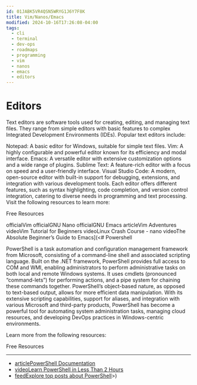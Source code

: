 ```yaml
---
id: 01JABK5VR4QSN5WRYG1J6Y7F8K
title: Vim/Nanos/Emacs
modified: 2024-10-16T17:26:08-04:00
tags:
  - cli
  - terminal
  - dev-ops
  - roadmaps
  - programming
  - vim
  - nanos
  - emacs
  - editors
---
```

# Editors
Text editors are software tools used for creating, editing, and managing text files. They range from simple editors with basic features to complex Integrated Development Environments (IDEs). Popular text editors include:

Notepad: A basic editor for Windows, suitable for simple text files.
Vim: A highly configurable and powerful editor known for its efficiency and modal interface.
Emacs: A versatile editor with extensive customization options and a wide range of plugins.
Sublime Text: A feature-rich editor with a focus on speed and a user-friendly interface.
Visual Studio Code: A modern, open-source editor with built-in support for debugging, extensions, and integration with various development tools.
Each editor offers different features, such as syntax highlighting, code completion, and version control integration, catering to diverse needs in programming and text processing. Visit the following resources to learn more:

Free Resources

officialVim
officialGNU Nano
officialGNU Emacs
articleVim Adventures
videoVim Tutorial for Beginners
videoLinux Crash Course - nano
videoThe Absolute Beginner’s Guide to Emacs](<# Powershell

PowerShell is a task automation and configuration management framework from Microsoft, consisting of a command-line shell and associated scripting language. Built on the .NET framework, PowerShell provides full access to COM and WMI, enabling administrators to perform administrative tasks on both local and remote Windows systems. It uses cmdlets (pronounced “command-lets”) for performing actions, and a pipe system for chaining these commands together. PowerShell’s object-based nature, as opposed to text-based output, allows for more efficient data manipulation. With its extensive scripting capabilities, support for aliases, and integration with various Microsoft and third-party products, PowerShell has become a powerful tool for automating system administration tasks, managing cloud resources, and developing DevOps practices in Windows-centric environments.

Learn more from the following resources:

Free Resources

---

- [articlePowerShell Documentation](https://learn.microsoft.com/en-us/powershell/)
- [videoLearn PowerShell in Less Than 2 Hours](https://www.youtube.com/watch?v=ZOoCaWyifmI)
- [feedExplore top posts about PowerShell](https://app.daily.dev/tags/powershell?ref=roadmapsh)>)